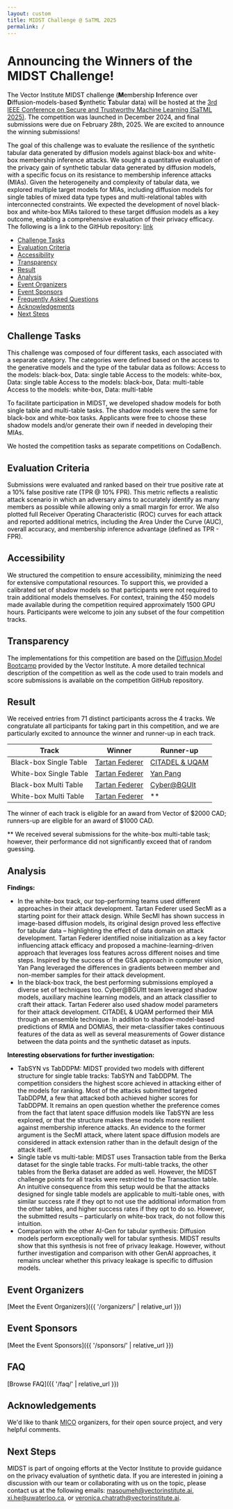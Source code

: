 ```yaml
---
layout: custom 
title: MIDST Challenge @ SaTML 2025
permalink: /
---
```

<style>
p, ol, ul, li {
  color: #000000 !important
}
.main-content {
    margin-top: 30px; 
}
.main-content h1 {
    margin-top: 30px; 
}
</style>

# Announcing the Winners of the MIDST Challenge!

The Vector Institute MIDST challenge (**M**embership **I**nference over **D**iffusion-models-based **S**ynthetic **T**abular data) will be hosted at the [3rd IEEE Conference on Secure and Trustworthy Machine Learning (SaTML 2025)](https://satml.org/). The competition was launched in December 2024, and final submissions were due on February 28th, 2025. We are excited to announce the winning submissions!

The goal of this challenge was to evaluate the resilience of the synthetic tabular data generated by diffusion models against black-box and white-box membership inference attacks. We sought a quantitative evaluation of the privacy gain of synthetic tabular data generated by diffusion models, with a specific focus on its resistance to membership inference attacks (MIAs). Given the heterogeneity and complexity of tabular data, we explored multiple target models for MIAs, including diffusion models for single tables of mixed data type types and multi-relational tables with interconnected constraints. We expected the development of novel black-box and white-box MIAs tailored to these target diffusion models as a key outcome, enabling a comprehensive evaluation of their privacy efficacy.
The following is a link to the GitHub repository: [link](https://github.com/VectorInstitute/MIDST)

* [Challenge Tasks](#challenge-tasks)
* [Evaluation Criteria](#evaluation-criteria)
* [Accessibility](#accessibility)
* [Transparency](#Transparency)
* [Result](#result)
* [Analysis](#analysis)
* [Event Organizers](#event-organizers)
* [Event Sponsors](#event-sponsors)
* [Frequently Asked Questions](#event-sponsors)
* [Acknowledgements](#acknowledgements)
* [Next Steps](#next-steps)

## Challenge Tasks

This challenge was composed of four different tasks, each associated with a separate category. The categories were defined based on the access to the generative models and the type of the tabular data as follows: 
Access to the models: black-box, Data: single table 
Access to the models: white-box, Data: single table 
Access to the models: black-box, Data: multi-table 
Access to the models: white-box, Data: multi-table

To facilitate participation in MIDST, we developed shadow models for both single table and multi-table tasks. The shadow models were the same for black-box and white-box tasks. Applicants were free to choose these shadow models and/or generate their own if needed in developing their MIAs.

We hosted the competition tasks as separate competitions on CodaBench.

## Evaluation Criteria

Submissions were evaluated and ranked based on their true positive rate at a 10% false positive rate (TPR @ 10% FPR). This metric reflects a realistic attack scenario in which an adversary aims to accurately identify as many members as possible while allowing only a small margin for error. We also plotted full Receiver Operating Characteristic (ROC) curves for each attack and reported additional metrics, including the Area Under the Curve (AUC), overall accuracy, and membership inference advantage (defined as TPR - FPR).

## Accessibility

We structured the competition to ensure accessibility, minimizing the need for extensive computational resources. To support this, we provided a calibrated set of shadow models so that participants were not required to train additional models themselves. For context, training the 450 models made available during the competition required approximately 1500 GPU hours. Participants were welcome to join any subset of the four competition tracks.

## Transparency

The implementations for this competition are based on the [Diffusion Model Bootcamp](https://github.com/VectorInstitute/diffusion_model_bootcamp/tree/main) provided by the Vector Institute. A more detailed technical description of the competition as well as the code used to train models and score submissions is available on the competition GitHub repository.

## Result
We received entries from 71 distinct participants across the 4 tracks. We congratulate all participants for taking part in this competition, and we are particularly excited to announce the winner and runner-up in each track.

| Track                    | Winner                                                                                     | Runner-up                                                                 |
|--------------------------|--------------------------------------------------------------------------------------------|---------------------------------------------------------------------------|
| Black-box Single Table   | [Tartan Federer](https://github.com/Nicholas0228/Tartan_Federer_MIDST/tree/main)          | [CITADEL & UQAM](https://github.com/CRCHUM-CITADEL/ensemble-mia)         |
| White-box Single Table   | [Tartan Federer](https://github.com/Nicholas0228/Tartan_Federer_MIDST/tree/main)          | [Yan Pang](https://github.com/py85252876/MIDST)                           |
| Black-box Multi Table    | [Tartan Federer](https://github.com/Nicholas0228/Tartan_Federer_MIDST/tree/main)          | [Cyber@BGUlt](https://github.com/eyalgerman/MIA-EPT)                      |
| White-box Multi Table    | [Tartan Federer](https://github.com/Nicholas0228/Tartan_Federer_MIDST/tree/main)          | **                                                                        |

The winner of each track is eligible for an award from Vector of $2000 CAD; runners-up are eligible for an award of $1000 CAD.

** We received several submissions for the white-box multi-table task; however, their performance did not significantly exceed that of random guessing.

## Analysis

**Findings:**
- In the white-box track, our top-performing teams used different approaches in their attack development. Tartan Federer used SecMI as a starting point for their attack design. While SecMI has shown success in image-based diffusion models, its original design proved less effective for tabular data – highlighting the effect of data domain on attack development. Tartan Federer identified noise initialization as a key factor influencing attack efficacy and proposed a machine-learning-driven approach that leverages loss features across different noises and time steps. Inspired by the success of the GSA approach in computer vision, Yan Pang leveraged the differences in gradients between member and non-member samples for their attack development.
- In the black-box track, the best performing submissions employed a diverse set of techniques too. Cyber@BGUltt team leveraged shadow models, auxiliary machine learning models, and an attack classifier to craft their attack. Tartan Federer also used shadow model parameters for their attack development. CITADEL & UQAM performed their MIA through an ensemble technique. In addition to shadow-model-based predictions of RMIA and DOMIAS, their meta-classifier takes continuous features of the data as well as several measurements of Gower distance between the data points and the synthetic dataset as inputs. 

**Interesting observations for further investigation:**
- TabSYN vs TabDDPM: MIDST provided two models with different structure for single table tracks: TabSYN and TabDDPM. The competition considers the highest score achieved in attacking either of the models for ranking. Most of the attacks submitted targeted TabDDPM,  a few that attacked both achieved higher scores for TabDDPM. It remains an open question whether the preference comes from the fact that latent space diffusion models like TabSYN are less explored, or that the structure makes these models more resilient against membership inference attacks. An evidence to the former argument is the SecMI attack, where latent space diffusion models are considered in attack extension rather than in the default design of the attack itself.
- Single table vs multi-table: MIDST uses Transaction table from the Berka dataset for the single table tracks. For multi-table tracks, the other tables from the Berka dataset are added as well. However, the MIDST challenge points for all tracks were restricted to the Transaction table. An intuitive consequence from this setup would be that the attacks designed for single table models are applicable to multi-table ones, with similar success rate if they opt to not use the additional information from the other tables, and higher success rates if they opt to do so. However, the submitted results – particularly on white-box track, do not follow this intuition.
- Comparison with the other AI-Gen for tabular synthesis: Diffusion models perform exceptionally well for tabular synthesis. MIDST results show that this synthesis is not free of privacy leakage. However, without further investigation and comparison with other GenAI approaches, it remains unclear whether this privacy leakage is specific to diffusion models. 


## Event Organizers 
[Meet the Event Organizers]({{ '/organizers/' | relative_url }})

## Event Sponsors 
[Meet the Event Sponsors]({{ '/sponsors/' | relative_url }})

## FAQ 
[Browse FAQ]({{ '/faq/' | relative_url }})

## Acknowledgements  
We'd like to thank [MICO](https://github.com/microsoft/MICO) organizers, for their open source project, and very helpful comments. 

## Next Steps
MIDST is part of ongoing efforts at the Vector Institute to provide guidance on the privacy evaluation of synthetic data. If you are interested in joining a discussion with our team or collaborating with us on the topic, please contact us at the following emails:
masoumeh@vectorinstitute.ai, xi.he@uwaterloo.ca, or veronica.chatrath@vectorinstitute.ai.

